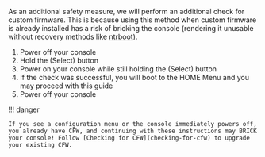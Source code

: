 As an additional safety measure, we will perform an additional check for custom firmware. This is because using this method when custom firmware is already installed has a risk of bricking the console (rendering it unusable without recovery methods like [ntrboot](ntrboot)).

1. Power off your console
1. Hold the (Select) button
1. Power on your console while still holding the (Select) button
1. If the check was successful, you will boot to the HOME Menu and you may proceed with this guide
1. Power off your console

!!! danger

    If you see a configuration menu or the console immediately powers off, you already have CFW, and continuing with these instructions may BRICK your console! Follow [Checking for CFW](checking-for-cfw) to upgrade your existing CFW.
